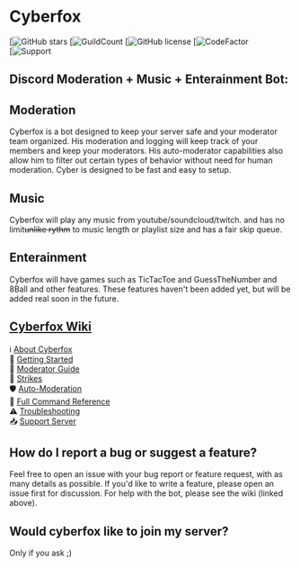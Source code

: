 # Cyberfox
[![GitHub stars]()
[![GuildCount]()
[![GitHub license]()
[![CodeFactor]()
<br>
[![Support]()


## Discord Moderation + Music + Enterainment Bot:

## Moderation
Cyberfox is a bot designed to keep your server safe and your moderator team organized. His moderation and logging will keep track of your members and keep your moderators. His auto-moderator capabilities also allow him  to filter out certain types of behavior without need for human moderation. Cyber is designed to be fast and easy to setup.

## Music
Cyberfox will play any music from youtube/soundcloud/twitch. and has no limit~~unlike rythm~~ to music length or playlist size and has a fair skip queue.
 
## Enterainment
Cyberfox will have games such as TicTacToe and GuessTheNumber and 8Ball and other features. These features haven't been added yet, but will be added real soon in the future.


## [Cyberfox Wiki]()
ℹ [About Cyberfox]()  
🦊 [Getting Started]()  
🔨 [Moderator Guide]()  
🚩 [Strikes]()  
🛡 [Auto-Moderation]()  
📜 [Full Command Reference]()  
⚠ [Troubleshooting]()  
📥 [Support Server]()


## How do I report a bug or suggest a feature?
Feel free to open an issue with your bug report or feature request, with as many details as possible. If you'd like to write a feature, please open an issue first for discussion. For help with the bot, please see the wiki (linked above).


## Would cyberfox like to join my server?
Only if you ask ;)
